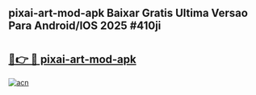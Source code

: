 ## pixai-art-mod-apk Baixar Gratis Ultima Versao Para Android/IOS 2025 #410ji

# <h2><a href="https://ainizakaria.my?title=pixai-art-mod-apk&ref=20M">🔗👉 🔴 pixai-art-mod-apk</a></h2>

[![acn](https://github.com/user-attachments/assets/0f9c940e-d8b0-45ae-aac7-cd30a18b3e1c)](https://ainizakaria.my?title=pixai-art-mod-apk&ref=20M)

